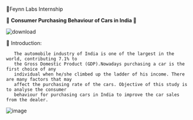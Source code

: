 
💭Feynn Labs Internship



🚓 <b> Consumer Purchasing Behaviour of Cars in India </b> 🚕



![download](https://github.com/ShyamashreeGhorai1/Consumer-Purchasing-Behaviour-of-Cars-in-India/assets/131132617/d251d694-91a0-4ef5-95f4-ab7a184b5369)


 🌱 Introduction:

       The automobile industry of India is one of the largest in the world, contributing 7.1% to
       the Gross Domestic Product (GDP).Nowadays purchasing a car is the first choice of any 
       individual when he/she climbed up the ladder of his income. There are many factors that may
       affect the purchasing rate of the cars. Objective of this study is to analyse the consumer
       behaviour for purchasing cars in India to improve the car sales from the dealer.

![image](https://github.com/ShyamashreeGhorai1/Consumer-Purchasing-Behaviour-of-Cars-in-India/assets/131132617/8b1b2a04-c883-4529-9ae3-4f30b04e3d1f)
    
